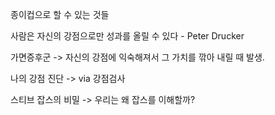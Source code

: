 종이컵으로 할 수 있는 것들

사람은 자신의 강점으로만 성과를 올릴 수 있다 - Peter Drucker

가면증후군 -> 자신의 강점에 익숙해져서 그 가치를 깎아 내릴 때 발생.

나의 강점 진단 -> via 강점검사

스티브 잡스의 비밀 -> 우리는 왜 잡스를 이해할까? 



